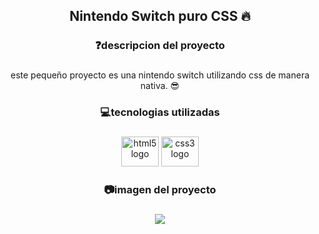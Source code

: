 <h2 align="center">Nintendo Switch puro CSS 🔥</h2>

###

<h3 align="center">❓descripcion del proyecto</h3>

###

<p align="center">este pequeño proyecto es una nintendo switch utilizando css de manera nativa. 😎</p>

###

<h3 align="center">💻tecnologias utilizadas</h3>

###

<div align="center">
  <img src="https://cdn.jsdelivr.net/gh/devicons/devicon/icons/html5/html5-original.svg" height="48" width="60" alt="html5 logo"  />
  <img src="https://cdn.jsdelivr.net/gh/devicons/devicon/icons/css3/css3-original.svg" height="48" width="60" alt="css3 logo"  />
</div>

###

<h3 align="center">📷imagen del proyecto</h3>

###

<div align="center">
  <img height="" src="https://i.ibb.co/W2FCr37/1658872469205.png"  />
</div>

###
